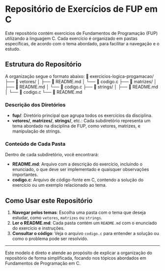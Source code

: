 # Repositório de Exercícios de FUP em C

Este repositório contém exercícios de Fundamentos de Programação (FUP) utilizando a linguagem C. Cada exercício é organizado em pastas específicas, de acordo com o tema abordado, para facilitar a navegação e o estudo.

## Estrutura do Repositório

A organização segue o formato abaixo:
📂 exercicios-logica-progamacao/ ├── 📂 vetores/ │ ├── 📜 README.md │ └── 📜 codigo.c ├── 📂 matrizes/ │ ├── 📜 README.md │ └── 📜 codigo.c ├── 📂 strings/ │ ├── 📜 README.md │ └── 📜 codigo.c └── 📜 README.md

### Descrição dos Diretórios

- **fup/**: Diretório principal que agrupa todos os exercícios da disciplina.
- **vetores/**, **matrizes/**, **strings/**, etc.: Cada subdiretório representa um tema abordado na disciplina de FUP, como vetores, matrizes, e manipulação de strings.

### Conteúdo de Cada Pasta

Dentro de cada subdiretório, você encontrará:

- **README.md**: Arquivo com a descrição do exercício, incluindo o enunciado, o que deve ser implementado e quaisquer observações importantes.
- **codigo.c**: Arquivo de código-fonte em C, contendo a solução do exercício ou um exemplo relacionado ao tema.

## Como Usar este Repositório

1. **Navegar pelos temas**: Escolha uma pasta com o tema que deseja estudar, como `vetores`, `matrizes` ou `strings`.
2. **Ler o README.md**: Cada pasta contém um `README.md` com o enunciado do exercício e instruções.
3. **Consultar o código**: Veja o arquivo `codigo.c` para entender a solução ou como o problema pode ser resolvido.

---

Este modelo é direto e atende ao propósito de explicar a organização do repositório de forma simplificada, focando nos tópicos abordados em Fundamentos de Programação em C.

